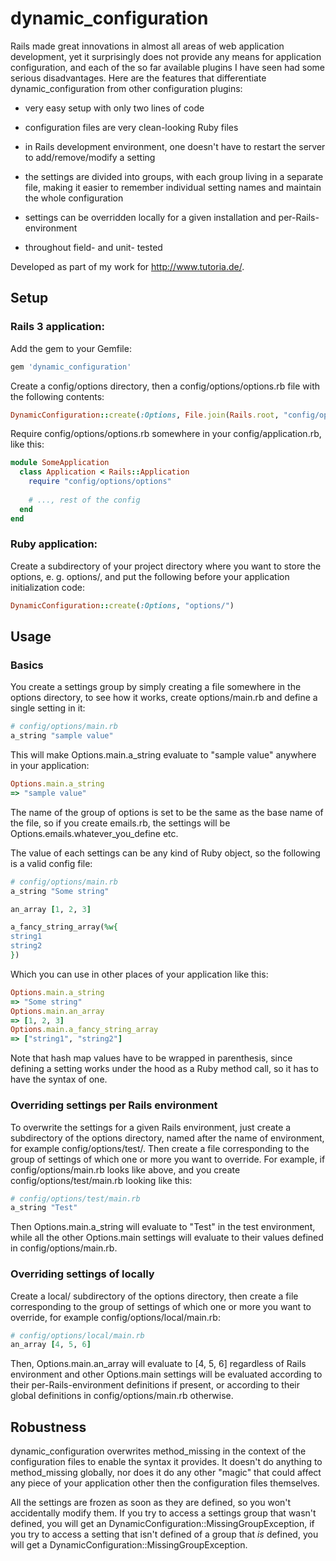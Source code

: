 # dynamic_configuration

Rails made great innovations in almost all areas of web application
development, yet it surprisingly does not provide any means for
application configuration, and each of the so far available plugins I
have seen had some serious disadvantages. Here are the features that
differentiate dynamic_configuration from other configuration plugins:

 * very easy setup with only two lines of code

 * configuration files are very clean-looking Ruby files

 * in Rails development environment, one doesn't have to restart the
   server to add/remove/modify a setting

 * the settings are divided into groups, with each group living in a
   separate file, making it easier to remember individual setting
   names and maintain the whole configuration

 * settings can be overridden locally for a given installation and
   per-Rails-environment

 * throughout field- and unit- tested

Developed as part of my work for http://www.tutoria.de/.

## Setup

### Rails 3 application:

Add the gem to your Gemfile:

```ruby
gem 'dynamic_configuration'
```

Create a config/options directory, then a config/options/options.rb
file with the following contents:

```ruby
DynamicConfiguration::create(:Options, File.join(Rails.root, "config/options"))
```

Require config/options/options.rb somewhere in your
config/application.rb, like this:

```ruby
module SomeApplication
  class Application < Rails::Application
    require "config/options/options"
        
    # ..., rest of the config
  end
end
```

### Ruby application:

Create a subdirectory of your project directory where you want to
store the options, e. g. options/, and put the following before your
application initialization code:

```ruby
DynamicConfiguration::create(:Options, "options/")
```

## Usage

### Basics

You create a settings group by simply creating a file somewhere in the
options directory, to see how it works, create options/main.rb and
define a single setting in it:

```ruby
# config/options/main.rb
a_string "sample value"
```

This will make Options.main.a_string evaluate to "sample value"
anywhere in your application:

```ruby
Options.main.a_string
=> "sample value"
```

The name of the group of options is set to be the same as the base
name of the file, so if you create emails.rb, the settings will be
Options.emails.whatever_you_define etc.

The value of each settings can be any kind of Ruby object, so the
following is a valid config file:

```ruby
# config/options/main.rb
a_string "Some string"

an_array [1, 2, 3]

a_fancy_string_array(%w{
string1
string2
})
```

Which you can use in other places of your application like this:

```ruby
Options.main.a_string
=> "Some string"
Options.main.an_array
=> [1, 2, 3]
Options.main.a_fancy_string_array
=> ["string1", "string2"]
```

Note that hash map values have to be wrapped in parenthesis, since
defining a setting works under the hood as a Ruby method call, so it
has to have the syntax of one.

### Overriding settings per Rails environment ###

To overwrite the settings for a given Rails environment, just create a
subdirectory of the options directory, named after the name of
environment, for example config/options/test/. Then create a file
corresponding to the group of settings of which one or more you want
to override. For example, if config/options/main.rb looks like above,
and you create config/options/test/main.rb looking like this:

```ruby
# config/options/test/main.rb
a_string "Test"
```

Then Options.main.a_string will evaluate to "Test" in the test
environment, while all the other Options.main settings will evaluate
to their values defined in config/options/main.rb.

### Overriding settings of locally ###

Create a local/ subdirectory of the options directory, then create a
file corresponding to the group of settings of which one or more you
want to override, for example config/options/local/main.rb:

```ruby
# config/options/local/main.rb
an_array [4, 5, 6]
```

Then, Options.main.an_array will evaluate to [4, 5, 6] regardless of
Rails environment and other Options.main settings will be evaluated
according to their per-Rails-environment definitions if present, or
according to their global definitions in config/options/main.rb
otherwise.

## Robustness ##

dynamic_configuration overwrites method_missing in the context of the
configuration files to enable the syntax it provides. It doesn't do
anything to method_missing globally, nor does it do any other "magic"
that could affect any piece of your application other then the
configuration files themselves.

All the settings are frozen as soon as they are defined, so you won't
accidentally modify them. If you try to access a settings group that
wasn't defined, you will get an
DynamicConfiguration::MissingGroupException, if you try to access a
setting that isn't defined of a group that _is_ defined, you will get
a DynamicConfiguration::MissingGroupException.
